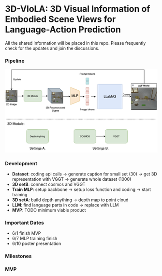 # 3D-VIoLA: 3D Visual Information of Embodied Scene Views for Language-Action Prediction

All the shared information will be placed in this repo. Please frequently check for the updates and join the discussions.

### Pipeline

![](pipeline.png)

### Development

- **Dataset**: coding api calls -> generate caption for small set (30) -> get 3D representation with VGGT -> generate whole dataset (1000)
- **3D setB**: connect cosmos and VGGT
- **Train MLP**: setup backbone -> setup loss function and coding -> start training
- **3D setA**: build depth anything -> depth map to point cloud
- **LLM**: find language parts in code -> replace with LLM
- **MVP**: TODO minimum viable product

### Important Dates

- 6/1 finish MVP
- 6/7 MLP training finish
- 6/10 poster presentation

### Milestones

### MVP

 
